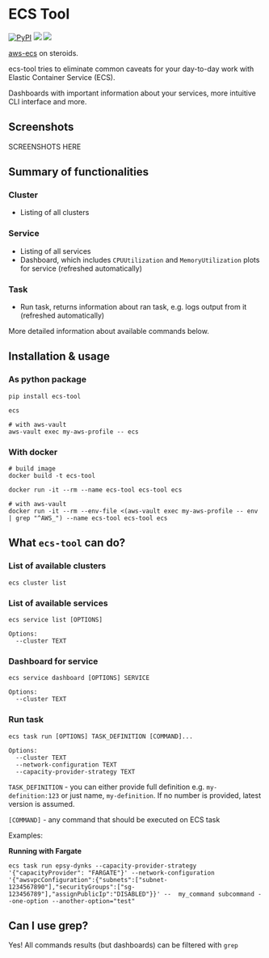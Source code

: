 # ECS Tool
[![PyPI](https://img.shields.io/pypi/v/ecs-tool.svg)](https://pypi.org/project/ecs-tool/) ![](https://img.shields.io/pypi/pyversions/ecs-tool.svg) ![](https://img.shields.io/pypi/l/ecs-tool.svg)

[aws-ecs](https://docs.aws.amazon.com/cli/latest/reference/ecs/index.html) on steroids.

ecs-tool tries to eliminate common caveats for your day-to-day work with Elastic Container Service (ECS).

Dashboards with important information about your services, more intuitive CLI interface and more.

## Screenshots
SCREENSHOTS HERE

## Summary of functionalities
### Cluster
* Listing of all clusters
### Service
* Listing of all services
* Dashboard, which includes `CPUUtilization` and `MemoryUtilization` plots for service (refreshed automatically)
### Task
* Run task, returns information about ran task, e.g. logs output from it (refreshed automatically)

More detailed information about available commands below.

## Installation & usage

### As python package
```shell
pip install ecs-tool

ecs

# with aws-vault
aws-vault exec my-aws-profile -- ecs 
```

### With docker
```shell
# build image
docker build -t ecs-tool

docker run -it --rm --name ecs-tool ecs-tool ecs

# with aws-vault
docker run -it --rm --env-file <(aws-vault exec my-aws-profile -- env | grep "^AWS_") --name ecs-tool ecs-tool ecs
```

## What `ecs-tool` can do?

### List of available clusters
```shell
ecs cluster list
```

### List of available services
```shell
ecs service list [OPTIONS]

Options:
  --cluster TEXT
```

### Dashboard for service
```shell
ecs service dashboard [OPTIONS] SERVICE

Options:
  --cluster TEXT
```

### Run task
```shell
ecs task run [OPTIONS] TASK_DEFINITION [COMMAND]...

Options:
  --cluster TEXT
  --network-configuration TEXT
  --capacity-provider-strategy TEXT
```

`TASK_DEFINITION` - you can either provide full definition e.g. `my-definition:123` or just name, `my-definition`. If no number is provided, latest version is assumed.

`[COMMAND]` - any command that should be executed on ECS task

Examples:

**Running with Fargate**
```shell
ecs task run epsy-dynks --capacity-provider-strategy '{"capacityProvider": "FARGATE"}' --network-configuration '{"awsvpcConfiguration":{"subnets":["subnet-1234567890"],"securityGroups":["sg-123456789"],"assignPublicIp":"DISABLED"}}' --  my_command subcommand --one-option --another-option="test"
```

## Can I use grep?
Yes! All commands results (but dashboards) can be filtered with `grep`
